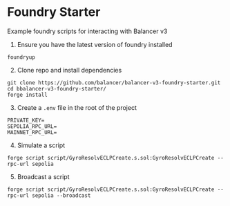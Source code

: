 # Foundry Starter

Example foundry scripts for interacting with Balancer v3

1. Ensure you have the latest version of foundry installed

```
foundryup
```

2. Clone repo and install dependencies

```
git clone https://github.com/balancer/balancer-v3-foundry-starter.git
cd bbalancer-v3-foundry-starter/
forge install
```

3. Create a `.env` file in the root of the project

```
PRIVATE_KEY=
SEPOLIA_RPC_URL=
MAINNET_RPC_URL=
```

4. Simulate a script

```
forge script script/GyroResolvECLPCreate.s.sol:GyroResolvECLPCreate --rpc-url sepolia
```

5. Broadcast a script

```
forge script script/GyroResolvECLPCreate.s.sol:GyroResolvECLPCreate --rpc-url sepolia --broadcast
```
